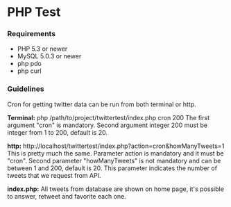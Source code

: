 # PHP Test #


### Requirements ###

* PHP 5.3 or newer
* MySQL 5.0.3 or newer
* php pdo
* php curl

### Guidelines ###

Cron for getting twitter data can be run from both terminal or http.

**Terminal:**
php /path/to/project/twittertest/index.php cron 200
The first argument "cron" is mandatory.
Second argument integer 200 must be integer from 1 to 200, default is 20.

**http:**
http://localhost/twittertest/index.php?action=cron&howManyTweets=1
This is pretty much the same. Parameter action is mandatory and it must be "cron".
Second parameter "howManyTweets" is not mandatory and can be between 1 and 200, default is 20. This parameter indicates the number of tweets that we request from API.

**index.php:**
All tweets from database are shown on home page, it's possible to answer, retweet and favorite each one.